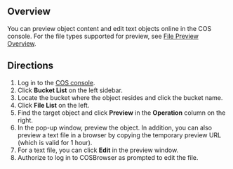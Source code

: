 
## Overview

You can preview object content and edit text objects online in the COS console. For the file types supported for preview, see [File Preview Overview](https://intl.cloud.tencent.com/document/product/436/49159).


## Directions

1. Log in to the [COS console](https://console.cloud.tencent.com/cos5).
2. Click **Bucket List** on the left sidebar.
3. Locate the bucket where the object resides and click the bucket name.
4. Click **File List** on the left.
5. Find the target object and click **Preview** in the **Operation** column on the right.
6. In the pop-up window, preview the object.
In addition, you can also preview a text file in a browser by copying the temporary preview URL (which is valid for 1 hour).
7. For a text file, you can click **Edit** in the preview window.
8. Authorize to log in to COSBrowser as prompted to edit the file.

